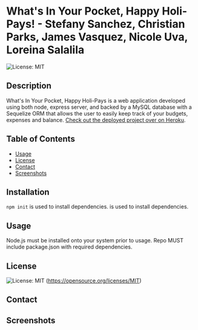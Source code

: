   # What's In Your Pocket, Happy Holi-Pays! - Stefany Sanchez, Christian Parks, James Vasquez, Nicole Uva, Loreina Salalila
  ![License: MIT](https://img.shields.io/badge/License-MIT-yellow.svg)
  ## Description
  What's In Your Pocket, Happy Holi-Pays is a web application developed using both node, express server, and backed by a MySQL database with a Sequelize ORM that allows the user to easily keep track of your budgets, expenses and balance. [Check out the deployed project over on Heroku]().
  ## Table of Contents
  * [Usage](#usage)
  * [License](#license)
  * [Contact](#contact)
  * [Screenshots](#screenshots)
  ## Installation
  ```npm init``` is used to install dependencies. is used to install dependencies.
  ## Usage
  Node.js must be installed onto your system prior to usage. Repo MUST include package.json with required dependencies.
  ## License
  ![License: MIT](https://img.shields.io/badge/License-MIT-yellow.svg)
  (https://opensource.org/licenses/MIT)
  ## Contact
  ## Screenshots
  <img src="">
